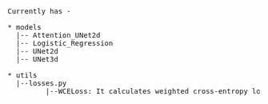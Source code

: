 <pre>
Currently has - 

* models 
  |-- Attention_UNet2d 
  |-- Logistic_Regression
  |-- UNet2d 
  |-- UNet3d 
  
* utils 
  |--losses.py 
         |--WCELoss: It calculates weighted cross-entropy loss 
      
<pre>
